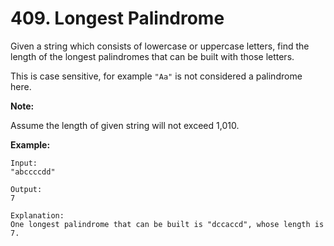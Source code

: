 # 409. Longest Palindrome

Given a string which consists of lowercase or uppercase letters, find the length of the longest palindromes that can be built with those letters.

This is case sensitive, for example `"Aa"` is not considered a palindrome here.

**Note:**

Assume the length of given string will not exceed 1,010.

**Example:**

```()
Input:
"abccccdd"

Output:
7

Explanation:
One longest palindrome that can be built is "dccaccd", whose length is 7.
```
